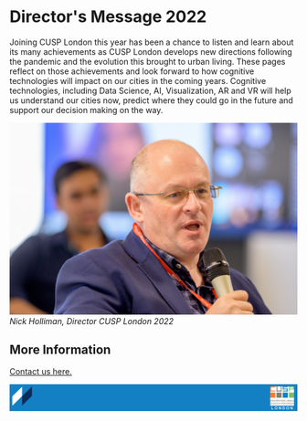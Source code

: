 # Director's Message 2022

Joining CUSP London this year has been a chance to listen and learn about its many
achievements as CUSP London develops new directions following the pandemic and the
evolution this brought to urban living. These pages reflect on those achievements and look
forward to how cognitive technologies will impact on our cities in the coming years.
Cognitive technologies, including Data Science, AI, Visualization, AR and VR will help us
understand our cities now, predict where they could go in the future and support our
decision making on the way.


![CUSP London Data Dive 2022](./assets/cuspDirector.jpg)
*Nick Holliman, Director CUSP London 2022* 

## More Information
[Contact us here.](./YouCanJoinUs.md)

![CUSP London Logo](./assets/CUSPbanner_thin_03.png)
